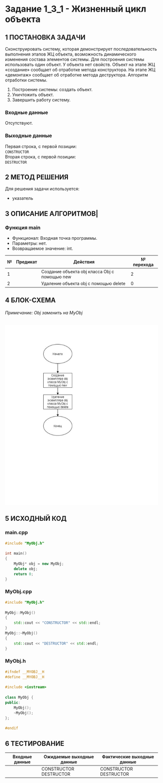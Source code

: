 # Задание 1_3_1 - Жизненный цикл объекта

## 1 ПОСТАНОВКА ЗАДАЧИ

Сконструировать систему, которая демонстрирует последовательность
 выполнения этапов ЖЦ объекта, возможность динамического изменения состава
 элементов системы.
 Для построения системы использовать один объект. У объекта нет свойств.
 Объект на этапе ЖЦ «создание» сообщает об отработке метода конструктора. На
 этапе ЖЦ «демонтаж» сообщает об отработке метода деструктора.
 Алгоритм отработки системы.
 1. Построение системы: создать объект.
 2. Уничтожить объект.
 3. Завершить работу систему.

### Входные данные
Отсутствуют.

### Выходные данные
Первая строка, с первой позиции:<br>
`CONSTRUCTOR`<br>
Вторая строка, с первой позиции:<br>
`DESTRUCTOR`

## 2 МЕТОД РЕШЕНИЯ

Для решения задачи используется:
- указатель

## 3 ОПИСАНИЕ АЛГОРИТМОВ|

### Функция main
- Функционал: Входная точка программы.
- Параметры: нет.
- Возвращаемое значение: int.

| № | Предикат | Действия | № перехода |
| - | -------- | -------- | ---------- |
| 1 | | Создание объекта obj класса Obj с помощью new | 2 |
| 2 | |  Удаление объекта obj с помощью delete | 0 |

## 4 БЛОК-СХЕМА

###### Примечание: Obj заменить на MyObj
<img src='./assets/1_3_1_scheme.jpg' alt='block scheme'>

## 5 ИСХОДНЫЙ КОД

### main.cpp
```cpp
#include "MyObj.h"

int main()
{
    MyObj* obj = new MyObj;
    delete obj;
    return 0;
}
```

### MyObj.cpp
```cpp
#include "MyObj.h"

MyObj::MyObj()
{
    std::cout << "CONSTRUCTOR" << std::endl;
}
MyObj::~MyObj()
{
    std::cout << "DESTRUCTOR" << std::endl;
}
```

### MyObj.h
```cpp
#ifndef __MYOBJ__H
#define __MYOBJ__H

#include <iostream>

class MyObj {
public:
    MyObj();
    ~MyObj();
};

#endif
```

## 6 ТЕСТИРОВАНИЕ
| Входные данные | Ожидаемые выходные данные | Фактические выходные данные |
| -------- | -------- | ---------- |
|  | CONSTRUCTOR<br>DESTRUCTOR | CONSTRUCTOR<br>DESTRUCTOR |